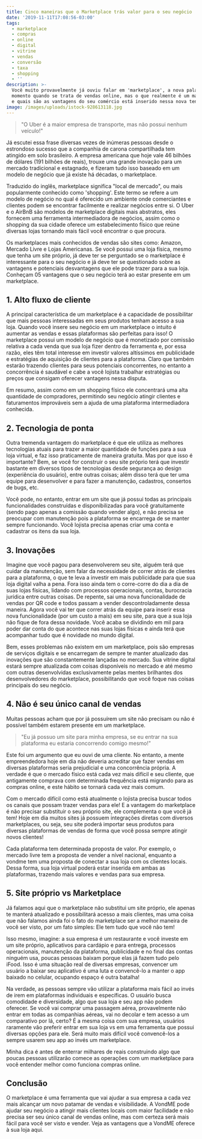```yaml
---
title: Cinco maneiras que o Marketplace trás valor para o seu negócio
date: '2019-11-11T17:08:56-03:00'
tags:
  - marketplace
  - compras
  - online
  - digital
  - vitrine
  - vendas
  - conversão
  - taxa
  - shopping
  - ''
description: >-
  Você muito provavelmente já ouviu falar em 'marketplace', a nova palavra do
  momento quando se trata de vendas online, mas o que realmente é um marketplace
  e quais são as vantagens do seu comércio está inserido nessa nova tendência?
image: /images/uploads/istock-928613118.jpg
---
```

> "O Uber é a maior empresa de transporte, mas não possui nenhum veículo!"

Já escutei essa frase diversas vezes de inúmeras pessoas desde o estrondoso sucesso que a companhia de carona compartilhada tem atingido em solo brasileiro. A empresa americana que hoje vale 46 bilhões de dólares (191 bilhões de reais), trouxe uma grande inovação para um mercado tradicional e estagnado, e fizeram tudo isso baseado em um modelo de negócio que já existe há décadas, o marketplace.

Traduzido do inglês, marketplace significa "local de mercado", ou mais popularmente conhecido como 'shopping'. Este termo se refere a um modelo de negócio no qual é oferecido um ambiente onde comerciantes e clientes podem se encontrar facilmente e realizar negócios entre si. O Uber e o AirBnB são modelos de marketplace digitais mais abstratos, eles fornecem uma ferramenta intermediadora de negócios, assim como o shopping da sua cidade oferece um estabelecimento físico que reúne diversas lojas tornando mais fácil você encontrar o que procura.

Os marketplaces mais conhecidos de vendas são sites como: Amazon, Mercado Livre e Lojas Americanas. Se você possui uma loja física, mesmo que tenha um site próprio, já deve ter se perguntado se o marketplace é interessante para o seu negócio e já deve ter se questionado sobre as vantagens e potenciais desvantagens que ele pode trazer para a sua loja. Conheçam 05 vantagens que o seu negócio terá ao estar presente em um marketplace.

## 1. Alto fluxo de cliente

A principal característica de um marketplace é a capacidade de possibilitar que mais pessoas interessadas em seus produtos tenham acesso a sua loja. Quando você insere seu negócio em um marketplace o intuito é aumentar as vendas e essas plataformas são perfeitas para isso! O marketplace possui um modelo de negócio que é monetizado por comissão relativa a cada venda que sua loja fizer dentro da ferramenta e, por essa razão, eles têm total interesse em investir valores altíssimos em publicidade e estratégias de aquisição de clientes para a plataforma. Claro que também estarão trazendo clientes para seus potenciais concorrentes, no entanto a concorrência é saudável e cabe a você lojista trabalhar estratégias ou preços que consigam oferecer vantagens nessa disputa.

Em resumo, assim como em um shopping físico ele concentrará uma alta quantidade de compradores, permitindo seu negócio atingir clientes e faturamentos improváveis sem a ajuda de uma plataforma intermediadora conhecida.

## 2. Tecnologia de ponta

Outra tremenda vantagem do marketplace é que ele utiliza as melhores tecnologias atuais para trazer a maior quantidade de funções para a sua loja virtual, e faz isso praticamente de maneira gratuita. Mas por que isso é importante? Bem, se você for construir o seu site próprio terá que investir bastante em diversos tipos de tecnologias desde segurança ao design (experiência do usuário), entre outras coisas; além disso terá que ter uma equipe para desenvolver e para fazer a manutenção, cadastros, consertos de bugs, etc.

Você pode, no entanto, entrar em um site que já possui todas as principais funcionalidades construídas e disponibilizadas para você gratuitamente (sendo pago apenas a comissão quando vender algo), e não precisa se preocupar com manutenção pois a plataforma se encarrega de se manter sempre funcionando. Você lojista precisa apenas criar uma conta e cadastrar os itens da sua loja.

## 3. Inovações

Imagine que você pagou para desenvolverem seu site, alguém terá que cuidar da manutenção, sem falar da necessidade de correr atrás de clientes para a plataforma, o que te leva a investir em mais publicidade para que sua loja digital valha a pena. Fora isso ainda tem o corre-corre do dia a dia de suas lojas físicas, lidando com processos operacionais, contas, burocracia jurídica entre outras coisas. De repente, sai uma nova funcionalidade de vendas por QR code e todos passam a vender descontroladamente dessa maneira. Agora você vai ter que correr atrás da equipe para inserir essa nova funcionalidade (por um custo a mais) em seu site, para que a sua loja não fique de fora dessa novidade. Você acaba se dividindo em mil para poder dar conta do que acontece nas suas lojas físicas e ainda terá que acompanhar tudo que é novidade no mundo digital.

Bem, esses problemas não existem em um marketplace, pois são empresas de serviços digitais e se encarregam de sempre te manter atualizado das inovações que são constantemente lançadas no mercado. Sua vitrine digital estará sempre atualizada com coisas disponíveis no mercado e até mesmo com outras desenvolvidas exclusivamente pelas mentes brilhantes dos desenvolvedores do marketplace, possibilitando que você foque nas coisas principais do seu negócio.

## 4. Não é seu único canal de vendas

Muitas pessoas acham que por já possuírem um site não precisam ou não é possível também estarem presente em um marketplace.

> "Eu já possuo um site para minha empresa, se eu entrar na sua plataforma eu estaria concorrendo comigo mesmo!"

Este foi um argumento que eu ouvi de uma cliente. No entanto, a mente empreendedora hoje em dia não deveria acreditar que fazer vendas em diversas plataformas seria prejudicial e uma concorrência própria. A verdade é que o mercado físico está cada vez mais difícil e seu cliente, que antigamente comprava com determinada frequência está migrando para as compras online, e este hábito se tornará cada vez mais comum.

Com o mercado difícil como está atualmente o lojista precisa buscar todos os canais que possam trazer vendas para ele! E a vantagem do marketplace é não precisar substituir o seu próprio site, ele complementa o que você já tem! Hoje em dia muitos sites já possuem integrações diretas com diversos marketplaces, ou seja, seu site poderá importar seus produtos para diversas plataformas de vendas de forma que você possa sempre atingir novos clientes!

Cada plataforma tem determinada proposta de valor. Por exemplo, o mercado livre tem a proposta de vender a nível nacional, enquanto a vondme tem uma proposta de conectar a sua loja com os clientes locais. Dessa forma, sua loja virtual poderá estar inserida em ambas as plataformas, trazendo mais valores e vendas para sua empresa.

## 5. Site próprio vs Marketplace

Já falamos aqui que o marketplace não substitui um site próprio, ele apenas te manterá atualizado e possibilitará acesso a mais clientes, mas uma coisa que não falamos ainda foi o fato do marketplace ser a melhor maneira de você ser visto, por um fato simples: Ele tem tudo que você não tem!

Isso mesmo, imagine: a sua empresa é um restaurante e você investe em um site próprio, aplicativos para cardápio e para entrega, processos operacionais, manutenção da plataforma, publicidade e no final das contas ninguém usa, poucas pessoas baixam porque elas já fazem tudo pelo iFood. Isso é uma situação real de diversas empresas, convencer um usuário a baixar seu aplicativo é uma luta e convencê-lo a manter o app baixado no celular, ocupando espaço é outra batalha!

Na verdade, as pessoas sempre vão utilizar a plataforma mais fácil ao invés de irem em plataformas individuais e específicas. O usuário busca comodidade e diversidade, algo que sua loja e seu app não podem oferecer. Se você vai comprar uma passagem aérea, provavelmente não entrar em todas as companhias aéreas, vai no decolar e tem acesso a um comparativo por lá, certo? É a mesma coisa com sua empresa, usuários raramente vão preferir entrar em sua loja vs em uma ferramenta que possui diversas opções para ele. Será muito mais difícil você convencê-los a sempre usarem seu app ao invés um marketplace.

Minha dica é antes de enterrar milhares de reais construindo algo que poucas pessoas utilizarão comece as operações com um marketplace para você entender melhor como funciona compras online.

## Conclusão

O marketplace é uma ferramenta que vai ajudar a sua empresa a cada vez mais alcançar um novo patamar de vendas e visibilidade. A VondME pode ajudar seu negócio a atingir mais clientes locais com maior facilidade e não precisa ser seu único canal de vendas online, mas com certeza será mais fácil para você ser visto e vender. Veja as vantagens que a VondME oferece à sua loja aqui.
